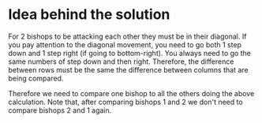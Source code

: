 # Idea behind the solution

For 2 bishops to be attacking each other they must be in their diagonal. If you pay attention to the diagonal movement, you need to go both 1 step down and 1 step right (if going to bottom-right). You always need to go the same numbers of step down and then right. Therefore, the difference between rows must be the same the difference between columns that are being compared.

Therefore we need to compare one bishop to all the others doing the above calculation. Note that, after comparing bishops 1 and 2 we don't need to compare bishops 2 and 1 again.
